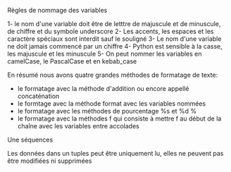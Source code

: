 Règles de nommage des variables

1- le nom d'une variable doit être de letttre de majuscule et de minuscule, de chiffre et du symbole underscore 
2- Les accents, les espaces et les caractère spéciaux sont interdit sauf le souligné
3- Le nom d'une variable ne doit jamais commencé par un chiffre 
4- Python est sensible à la casse, les majuscule et les minuscule
5- On peut nommer les variables en camelCase, le PascalCase et en kebab_case

En résumé nous avons quatre grandes méthodes de formatage de texte: 

- le formatage avec la méthode d'addition ou encore appellé concaténation
- le formtage avec la méthode format avec les variables nommées
- le formatage avec les méthodes de pourcentage %s et %d %
- le formatage avec la méthodes f qui consiste à mettre f au début de la chaîne avec les variables entre accolades

Une séquences

Les données dans un tuples peut être uniquement lu, elles ne peuvent pas être modifiées ni supprimées

